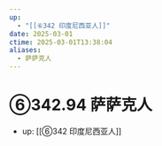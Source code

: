 ```yaml
---
up:
  - "[[⑥342 印度尼西亚人]]"
date: 2025-03-01
ctime: 2025-03-01T13:38:04
aliases:
  - 萨萨克人
---
```


# ⑥342.94 萨萨克人

- up: [[⑥342 印度尼西亚人]]
